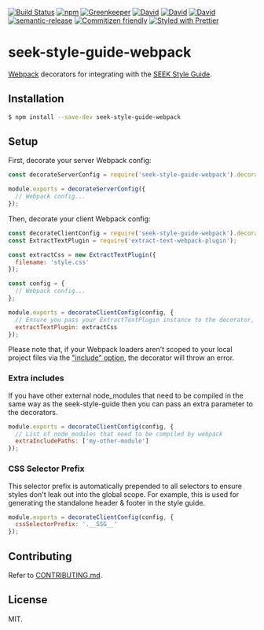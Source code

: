 [![Build Status](https://img.shields.io/travis/seek-oss/seek-style-guide-webpack/master.svg?style=flat-square)](http://travis-ci.org/seek-oss/seek-style-guide-webpack) [![npm](https://img.shields.io/npm/v/seek-style-guide-webpack.svg?style=flat-square)](https://www.npmjs.com/package/seek-style-guide-webpack) [![Greenkeeper](https://img.shields.io/badge/greenkeeper-enabled-brightgreen.svg?style=flat-square)](https://greenkeeper.io/) [![David](https://img.shields.io/david/seek-oss/seek-style-guide-webpack.svg?style=flat-square)](https://david-dm.org/seek-oss/seek-style-guide-webpack) [![David](https://img.shields.io/david/dev/seek-oss/seek-style-guide-webpack.svg?style=flat-square)](https://david-dm.org/seek-oss/seek-style-guide-webpack?type=dev) [![David](https://img.shields.io/david/peer/seek-oss/seek-style-guide-webpack.svg?style=flat-square)](https://david-dm.org/seek-oss/seek-style-guide-webpack?type=peer) [![semantic-release](https://img.shields.io/badge/%20%20%F0%9F%93%A6%F0%9F%9A%80-semantic--release-e10079.svg?style=flat-square)](https://github.com/semantic-release/semantic-release) [![Commitizen friendly](https://img.shields.io/badge/commitizen-friendly-brightgreen.svg?style=flat-square)](http://commitizen.github.io/cz-cli/) [![Styled with Prettier](https://img.shields.io/badge/styled%20with-prettier-ff69b4.svg?style=flat-square)](https://github.com/prettier/prettier)

# seek-style-guide-webpack

[Webpack](https://webpack.js.org/) decorators for integrating with the [SEEK Style Guide](https://github.com/seek-oss/seek-style-guide).

## Installation

```bash
$ npm install --save-dev seek-style-guide-webpack
```

## Setup

First, decorate your server Webpack config:

```js
const decorateServerConfig = require('seek-style-guide-webpack').decorateServerConfig;

module.exports = decorateServerConfig({
  // Webpack config...
});
```

Then, decorate your client Webpack config:

```js
const decorateClientConfig = require('seek-style-guide-webpack').decorateClientConfig;
const ExtractTextPlugin = require('extract-text-webpack-plugin');

const extractCss = new ExtractTextPlugin({
  filename: 'style.css'
});

const config = {
  // Webpack config...
};

module.exports = decorateClientConfig(config, {
  // Ensure you pass your ExtractTextPlugin instance to the decorator, if required:
  extractTextPlugin: extractCss
});
```

Please note that, if your Webpack loaders aren't scoped to your local project files via the ["include" option](https://webpack.github.io/docs/configuration.html#module-loaders), the decorator will throw an error.

### Extra includes

If you have other external node_modules that need to be compiled in the same way as the seek-style-guide then you can pass an extra parameter to the decorators.

```js
module.exports = decorateClientConfig(config, {
  // List of node_modules that need to be compiled by webpack
  extraIncludePaths: ['my-other-module']
});
```

### CSS Selector Prefix

This selector prefix is automatically prepended to all selectors to ensure styles don't leak out into the global scope.
For example, this is used for generating the standalone header & footer in the style guide.

```js
module.exports = decorateClientConfig(config, {
  cssSelectorPrefix: '.__SSG__'
});
```

## Contributing

Refer to [CONTRIBUTING.md](./CONTRIBUTING.md).

## License

MIT.
